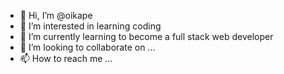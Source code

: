 - 👋 Hi, I’m @oikape
- 👀 I’m interested in learning coding
- 🌱 I’m currently learning to become a full stack web developer
- 💞️ I’m looking to collaborate on ...
- 📫 How to reach me ...

<!---
oikape/oikape is a ✨ special ✨ repository because its `README.md` (this file) appears on your GitHub profile.
You can click the Preview link to take a look at your changes.
--->
